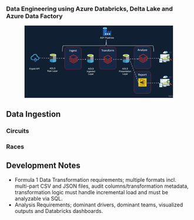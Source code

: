 ### Data Engineering using Azure Databricks, Delta Lake and Azure Data Factory
<div style="text-align:center"><img src="https://github.com/JohannesJolkkonen/AzureDatabricks-Demo/blob/master/images/architecture.png" width=80% height=80%></div>

## Data Ingestion
### Circuits 
### Races

## Development Notes

- Formula 1 Data Transformation requirements; multiple formats incl. multi-part CSV and JSON files, audit columns/transformation metadata, transformation logic must handle incremental load and must be analyzable via SQL.
- Analysis Requirements; dominant drivers, dominant teams, visualized outputs and Databricks dashboards.
